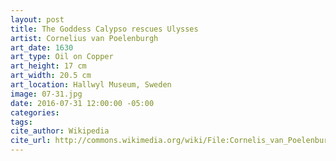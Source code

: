 ```yaml
---
layout: post
title: The Goddess Calypso rescues Ulysses
artist: Cornelius van Poelenburgh
art_date: 1630
art_type: Oil on Copper
art_height: 17 cm
art_width: 20.5 cm
art_location: Hallwyl Museum, Sweden
image: 07-31.jpg
date: 2016-07-31 12:00:00 -05:00
categories:
tags:
cite_author: Wikipedia
cite_url: http://commons.wikimedia.org/wiki/File:Cornelis_van_Poelenburgh_-_The_Goddess_Calypso_rescues_Ulysses_-_Google_Art_Project.jpg
---
```

